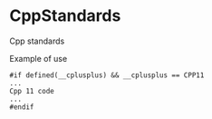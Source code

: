 # CppStandards
Cpp standards

Example of use

```
#if defined(__cplusplus) && __cplusplus == CPP11
...
Cpp 11 code
...
#endif
```
